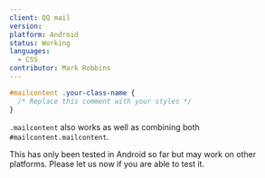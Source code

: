 ```yaml
---
client: QQ mail
version:
platform: Android
status: Working
languages:
  - CSS
contributor: Mark Robbins
---
```


```css
#mailcontent .your-class-name {
  /* Replace this comment with your styles */
}
```

`.mailcontent` also works as well as combining both `#mailcontent.mailcontent`.

This has only been tested in Android so far but may work on other platforms. Please let us now if you are able to test it.